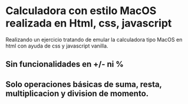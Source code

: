 # Calculadora con estilo MacOS realizada en Html, css, javascript
Realizando un ejercicio tratando de emular la calculadora tipo MacOS en html con ayuda de css y javascript vanilla. 

## Sin funcionalidades en +/- ni %

## Solo operaciones básicas de suma, resta, multiplicacion y division de momento.
